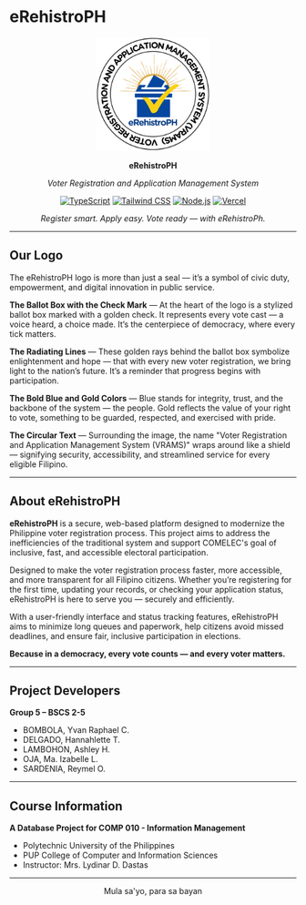 # eRehistroPH

<div align="center">
  <img src="public/vrams_logo.png" alt="VRAMS Logo" width="200"/>

  **eRehistroPH**
  
  *Voter Registration and Application Management System*

[![TypeScript](https://img.shields.io/badge/TypeScript-5.x-3178C6.svg?logo=typescript&logoColor=white)](https://www.typescriptlang.org/)
[![Tailwind CSS](https://img.shields.io/badge/TailwindCSS-3.x-38BDF8.svg?logo=tailwindcss&logoColor=white)](https://tailwindcss.com/)
[![Node.js](https://img.shields.io/badge/Node.js-20.x-339933.svg?logo=nodedotjs&logoColor=white)](https://nodejs.org/)
[![Vercel](https://img.shields.io/badge/Vercel-Platform-000000.svg?logo=vercel&logoColor=white)](https://vercel.com/)
  

  *Register smart. Apply easy. Vote ready — with eRehistroPh.*

</div>

---

## Our Logo

The eRehistroPH logo is more than just a seal — it’s a symbol of civic duty, empowerment, and digital innovation in public service.

**The Ballot Box with the Check Mark** — At the heart of the logo is a stylized ballot box marked with a golden check. It represents every vote cast — a voice heard, a choice made. It’s the centerpiece of democracy, where every tick matters.

**The Radiating Lines** — These golden rays behind the ballot box symbolize enlightenment and hope — that with every new voter registration, we bring light to the nation’s future. It’s a reminder that progress begins with participation.

**The Bold Blue and Gold Colors** — Blue stands for integrity, trust, and the backbone of the system — the people. Gold reflects the value of your right to vote, something to be guarded, respected, and exercised with pride.

**The Circular Text** — Surrounding the image, the name "Voter Registration and Application Management System (VRAMS)" wraps around like a shield — signifying security, accessibility, and streamlined service for every eligible Filipino.

---

## About eRehistroPH

**eRehistroPH** is a secure, web-based platform designed to modernize the Philippine voter registration process. This project aims to address the inefficiencies of the traditional system and support COMELEC's goal of inclusive, fast, and accessible electoral participation.

Designed to make the voter registration process faster, more accessible, and more transparent for all Filipino citizens. Whether you’re registering for the first time, updating your records, or checking your application status, eRehistroPH is here to serve you — securely and efficiently.

With a user-friendly interface and status tracking features, eRehistroPH aims to minimize long queues and paperwork, help citizens avoid missed deadlines, and ensure fair, inclusive participation in elections.

**Because in a democracy, every vote counts — and every voter matters.**

---

## Project Developers

**Group 5 – BSCS 2-5**

- BOMBOLA, Yvan Raphael C.
- DELGADO, Hannahlette T.
- LAMBOHON, Ashley H.
- OJA, Ma. Izabelle L.
- SARDENIA, Reymel O.

---

## Course Information
**A Database Project for COMP 010 - Information Management**  
- Polytechnic University of the Philippines
- PUP College of Computer and Information Sciences
- Instructor: Mrs. Lydinar D. Dastas

---

<div align="center">
  Mula sa'yo, para sa bayan
</div>
